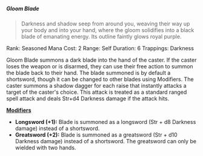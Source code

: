 ##### *Gloom Blade*
> Darkness and shadow seep from around you, weaving their way up your body and into your hand, where the gloom solidifies into a black blade of emanating energy. Its outline faintly glows royal purple.

Rank: Seasoned
Mana Cost: 2
Range: Self
Duration: 6
Trappings: Darkness

Gloom Blade summons a dark blade into the hand of the caster. If the caster loses the weapon or is disarmed, they can use their free action to summon the blade back to their hand. The blade summoned is by default a shortsword, though it can be changed to other blades using Modifiers. The caster summons a shadow dagger for each raise that instantly attacks a target of the caster's choice. This attack is treated as a standard ranged spell attack and deals Str+d4 Darkness damage if the attack hits.

<u>**Modifiers**</u>
- **Longsword (+1):** Blade is summoned as a longsword (Str + d8 Darkness damage) instead of a shortsword.
- **Greatsword (+2):** Blade is summoned as a greatsword (Str + d10 Darkness damage) instead of a shortsword. The greatsword can only be wielded with two hands.